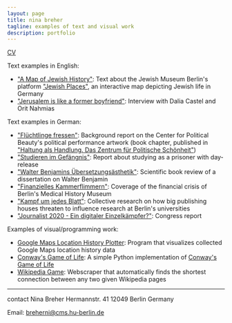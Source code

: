 ```yaml
---
layout: page
title: nina breher
tagline: examples of text and visual work
description: portfolio
---
```


[CV](/documents/cv.pdf)

Text examples in English:

- ["A Map of Jewish History"](LINK): Text about the Jewish Museum Berlin's platform ["Jewish Places"](https://www.jewish-places.de/), an interactive map depicting Jewish life in Germany  
- ["Jerusalem is like a former boyfriend"](https://www.jmberlin.de/blog-en/2018/02/jerusalem-is-like-a-former-boyfriend/): Interview with Dalia Castel and Orit Nahmias

Text examples in German:
- ["Flüchtlinge fressen"](/texts/ZPS_Hintergrundbericht_Fluechtlinge_fressen.pdf): Background report on the Center for Political Beauty's political performance artwork (book chapter, published in ["Haltung als Handlung. Das Zentrum für Politische Schönheit"](http://editionmetzel.de/buecher/haltung-als-handlung-das-zentrum-fuer-politische-schoenheit.html))
- ["Studieren im Gefängnis"](/texts/UnAuf_Studieren_im_Gefaengnis.pdf): Report about studying as a prisoner with day-release
- ["Walter Benjamins Übersetzungsästhetik"](ZfGerm_Benjamin.pdf): Scientific book review of a dissertation on Walter Benjamin
- ["Finanzielles Kammerflimmern"](/texts/UnAuf_Medizinhistorisches_Museum.pdf): Coverage of the financial crisis of Berlin's Medical History Museum
- ["Kampf um jedes Blatt"](UnAuf_Elsevier.pdf): Collective research on how big publishing houses threaten to influence research at Berlin's universities
- ["Journalist 2020 - Ein digitaler Einzelkämpfer?"](http://www.unauf.de/2013/2512/): Congress report

Examples of visual/programming work:
- [Google Maps Location History Plotter](https://github.com/chaseinstead/google-maps-plot-on-worldmap): Program that visualizes collected Google Maps location history data
- [Conway's Game of Life](https://github.com/chaseinstead/conway-s-game-of-life): A simple Python implementation of [Conway's Game of Life](https://en.wikipedia.org/wiki/Conway%27s_Game_of_Life)
- [Wikipedia Game](https://github.com/chaseinstead/google-maps-plot-on-worldmap): Webscraper that automatically finds the shortest connection between any two given Wikipedia pages


---

contact
Nina Breher
Hermannstr. 41
12049 Berlin
Germany

Email: breherni@cms.hu-berlin.de